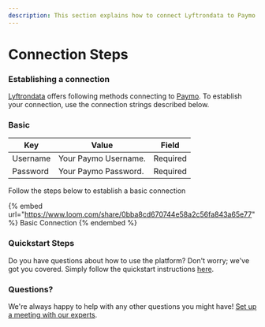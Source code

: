 ```yaml
---
description: This section explains how to connect Lyftrondata to Paymo.
---
```


# Connection Steps

### Establishing a connection

[Lyftrondata](https://www.lyftrondata.com) offers following methods connecting to [Paymo](https://www.lyftrondata.com/integration/sales-analytics/paymo/). To establish your connection, use the connection strings described below.

### Basic

| Key      | Value                | Field    |
| -------- | -------------------- | -------- |
| Username | Your Paymo Username. | Required |
| Password | Your Paymo Password. | Required |

Follow the steps below to establish a basic connection

{% embed url="https://www.loom.com/share/0bba8cd670744e58a2c56fa843a65e77" %}
Basic Connection
{% endembed %}

### Quickstart Steps

Do you have questions about how to use the platform? Don't worry; we've got you covered. Simply follow the quickstart instructions [here](./).

### Questions? <a href="#questions" id="questions"></a>

We're always happy to help with any other questions you might have! [Set up a meeting with our experts](https://www.lyftrondata.com/book-a-meeting/).
